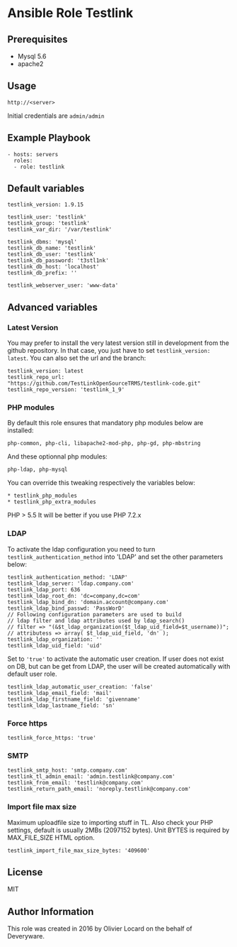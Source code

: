 # Ansible Role Testlink

## Prerequisites

* Mysql 5.6
* apache2

## Usage

    http://<server>

Initial credentials are `admin/admin`

## Example Playbook

    - hosts: servers
      roles:
      - role: testlink

## Default variables

    testlink_version: 1.9.15

    testlink_user: 'testlink'
    testlink_group: 'testlink'
    testlink_var_dir: '/var/testlink'

    testlink_dbms: 'mysql'
    testlink_db_name: 'testlink'
    testlink_db_user: 'testlink'
    testlink_db_password: 't3stl1nk'
    testlink_db_host: 'localhost'
    testlink_db_prefix: ''

    testlink_webserver_user: 'www-data'

## Advanced variables

### Latest Version

You may prefer to install the very latest version still in development from the github repository. In that case, you just have to set `testlink_version: latest`. You can also set the url and the branch:

    testlink_version: latest
    testlink_repo_url: "https://github.com/TestLinkOpenSourceTRMS/testlink-code.git"
    testlink_repo_version: 'testlink_1_9'


### PHP modules

By default this role ensures that mandatory php modules below are installed:

    php-common, php-cli, libapache2-mod-php, php-gd, php-mbstring

And these optionnal php modules:

    php-ldap, php-mysql

You can override this tweaking respectively the variables below:

    * testlink_php_modules
    * testlink_php_extra_modules

PHP > 5.5 It will be better if you use PHP 7.2.x

### LDAP
To activate the ldap configuration you need to turn `testlink_authentication_method` into 'LDAP' and set the other parameters below:

    testlink_authentication_method: 'LDAP'
    testlink_ldap_server: 'ldap.company.com'
    testlink_ldap_port: 636
    testlink_ldap_root_dn: 'dc=company,dc=com'
    testlink_ldap_bind_dn: 'domain.account@company.com'
    testlink_ldap_bind_passwd: 'PassWorD'
    // Following configuration parameters are used to build
    // ldap filter and ldap attributes used by ldap_search()
    // filter => "(&$t_ldap_organization($t_ldap_uid_field=$t_username))";
    // attributess => array( $t_ldap_uid_field, 'dn' );
    testlink_ldap_organization: ''
    testlink_ldap_uid_field: 'uid'

Set to `'true'` to activate the automatic user creation. If user does not exist on DB, but can be get from LDAP, the user will be created automatically with default user role.

    testlink_ldap_automatic_user_creation: 'false'
    testlink_ldap_email_field: 'mail'
    testlink_ldap_firstname_field: 'givenname'
    testlink_ldap_lastname_field: 'sn'

### Force https

    testlink_force_https: 'true'

### SMTP

    testlink_smtp_host: 'smtp.company.com'
    testlink_tl_admin_email: 'admin.testlink@company.com'
    testlink_from_email: 'testlink@company.com'
    testlink_return_path_email: 'noreply.testlink@company.com'

### Import file max size

Maximum uploadfile size to importing stuff in TL. Also check your PHP settings, default is usually 2MBs (2097152 bytes).
Unit BYTES is required by MAX_FILE_SIZE HTML option.

    testlink_import_file_max_size_bytes: '409600'

## License

MIT

## Author Information

This role was created in 2016 by Olivier Locard on the behalf of Deveryware.


